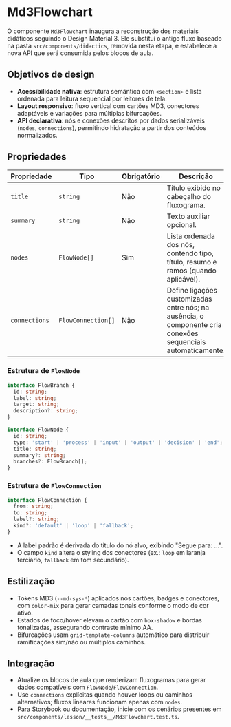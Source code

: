 # Md3Flowchart

O componente `Md3Flowchart` inaugura a reconstrução dos materiais didáticos seguindo o Design Material 3. Ele substitui o antigo fluxo baseado na pasta `src/components/didactics`, removida nesta etapa, e estabelece a nova API que será consumida pelos blocos de aula.

## Objetivos de design

- **Acessibilidade nativa**: estrutura semântica com `<section>` e lista ordenada para leitura sequencial por leitores de tela.
- **Layout responsivo**: fluxo vertical com cartões MD3, conectores adaptáveis e variações para múltiplas bifurcações.
- **API declarativa**: nós e conexões descritos por dados serializáveis (`nodes`, `connections`), permitindo hidratação a partir dos conteúdos normalizados.

## Propriedades

| Propriedade   | Tipo               | Obrigatório | Descrição                                                                                                    |
| ------------- | ------------------ | ----------- | ------------------------------------------------------------------------------------------------------------ |
| `title`       | `string`           | Não         | Título exibido no cabeçalho do fluxograma.                                                                   |
| `summary`     | `string`           | Não         | Texto auxiliar opcional.                                                                                     |
| `nodes`       | `FlowNode[]`       | Sim         | Lista ordenada dos nós, contendo tipo, título, resumo e ramos (quando aplicável).                            |
| `connections` | `FlowConnection[]` | Não         | Define ligações customizadas entre nós; na ausência, o componente cria conexões sequenciais automaticamente. |

### Estrutura de `FlowNode`

```ts
interface FlowBranch {
  id: string;
  label: string;
  target: string;
  description?: string;
}

interface FlowNode {
  id: string;
  type: 'start' | 'process' | 'input' | 'output' | 'decision' | 'end';
  title: string;
  summary?: string;
  branches?: FlowBranch[];
}
```

### Estrutura de `FlowConnection`

```ts
interface FlowConnection {
  from: string;
  to: string;
  label?: string;
  kind?: 'default' | 'loop' | 'fallback';
}
```

- A label padrão é derivada do título do nó alvo, exibindo "Segue para: …".
- O campo `kind` altera o styling dos conectores (ex.: `loop` em laranja terciário, `fallback` em tom secundário).

## Estilização

- Tokens MD3 (`--md-sys-*`) aplicados nos cartões, badges e conectores, com `color-mix` para gerar camadas tonais conforme o modo de cor ativo.
- Estados de foco/hover elevam o cartão com `box-shadow` e bordas tonalizadas, assegurando contraste mínimo AA.
- Bifurcações usam `grid-template-columns` automático para distribuir ramificações sim/não ou múltiplos caminhos.

## Integração

- Atualize os blocos de aula que renderizam fluxogramas para gerar dados compatíveis com `FlowNode`/`FlowConnection`.
- Use `connections` explícitas quando houver loops ou caminhos alternativos; fluxos lineares funcionam apenas com `nodes`.
- Para Storybook ou documentação, inicie com os cenários presentes em `src/components/lesson/__tests__/Md3Flowchart.test.ts`.
